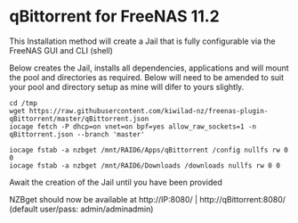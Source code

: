 # qBittorrent for FreeNAS 11.2

This Installation method will create a Jail that is fully configurable via the FreeNAS GUI and CLI (shell)

Below creates the Jail, installs all dependencies, applications and will mount the pool and directories as required.
Below will need to be amended to suit your pool and directory setup as mine will difer to yours slightly.
```
cd /tmp
wget https://raw.githubusercontent.com/kiwilad-nz/freenas-plugin-qBittorrent/master/qBittorrent.json
iocage fetch -P dhcp=on vnet=on bpf=yes allow_raw_sockets=1 -n qBittorrent.json --branch 'master'

iocage fstab -a nzbget /mnt/RAID6/Apps/qBittorrent /config nullfs rw 0 0
iocage fstab -a nzbget /mnt/RAID6/Downloads /downloads nullfs rw 0 0
```
Await the creation of the Jail until you have been provided

NZBget should now be available at http://IP:8080/ | http://qBittorrent:8080/ (default user/pass: admin/adminadmin)

